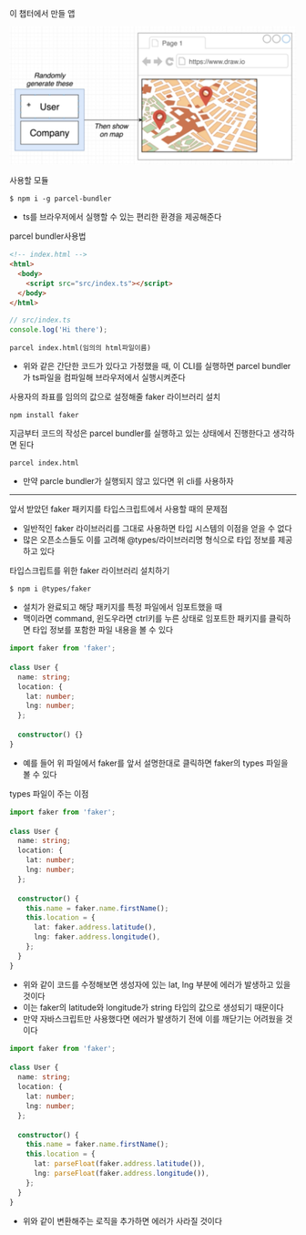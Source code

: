 이 챕터에서 만들 앱

![dp_overview](../img/dp_overview.png)

사용할 모듈

```terminal
$ npm i -g parcel-bundler
```

- ts를 브라우저에서 실행할 수 있는 편리한 환경을 제공해준다

parcel bundler사용법

```html
<!-- index.html -->
<html>
  <body>
    <script src="src/index.ts"></script>
  </body>
</html>
```

```ts
// src/index.ts
console.log('Hi there');
```

```terminal
parcel index.html(임의의 html파일이름)
```

- 위와 같은 간단한 코드가 있다고 가정했을 때, 이 CLI를 실행하면 parcel bundler가 ts파일을 컴파일해 브라우저에서 실행시켜준다

사용자의 좌표를 임의의 값으로 설정해줄 faker 라이브러리 설치

```terminal
npm install faker
```

지금부터 코드의 작성은 parcel bundler를 실행하고 있는 상태에서 진행한다고 생각하면 된다

```terminal
parcel index.html
```

- 만약 parcle bundler가 실행되지 않고 있다면 위 cli를 사용하자

---

앞서 받았던 faker 패키지를 타입스크립트에서 사용할 때의 문제점

- 일반적인 faker 라이브러리를 그대로 사용하면 타입 시스템의 이점을 얻을 수 없다
- 많은 오픈소스들도 이를 고려해 @types/라이브러리명 형식으로 타입 정보를 제공하고 있다

타입스크립트를 위한 faker 라이브러리 설치하기

```terminal
$ npm i @types/faker
```

- 설치가 완료되고 해당 패키지를 특정 파일에서 임포트했을 때
- 맥이라면 command, 윈도우라면 ctrl키를 누른 상태로 임포트한 패키지를 클릭하면 타입 정보를 포함한 파일 내용을 볼 수 있다

```ts
import faker from 'faker';

class User {
  name: string;
  location: {
    lat: number;
    lng: number;
  };

  constructor() {}
}
```

- 예를 들어 위 파일에서 faker를 앞서 설명한대로 클릭하면 faker의 types 파일을 볼 수 있다

types 파일이 주는 이점

```ts
import faker from 'faker';

class User {
  name: string;
  location: {
    lat: number;
    lng: number;
  };

  constructor() {
    this.name = faker.name.firstName();
    this.location = {
      lat: faker.address.latitude(),
      lng: faker.address.longitude(),
    };
  }
}
```

- 위와 같이 코드를 수정해보면 생성자에 있는 lat, lng 부분에 에러가 발생하고 있을 것이다
- 이는 faker의 latitude와 longitude가 string 타입의 값으로 생성되기 때문이다
- 만약 자바스크립트만 사용했다면 에러가 발생하기 전에 이를 깨닫기는 어려웠을 것이다

```ts
import faker from 'faker';

class User {
  name: string;
  location: {
    lat: number;
    lng: number;
  };

  constructor() {
    this.name = faker.name.firstName();
    this.location = {
      lat: parseFloat(faker.address.latitude()),
      lng: parseFloat(faker.address.longitude()),
    };
  }
}
```

- 위와 같이 변환해주는 로직을 추가하면 에러가 사라질 것이다
